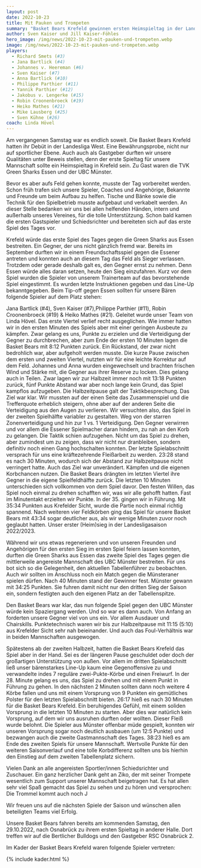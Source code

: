 ```yaml
---
layout: post
date: 2022-10-23
title: Mit Pauken und Trompeten
summary: "Basket Bears Krefeld gewinnen ersten Heimspieltag in der Landesliga! "
author: Sven Kaiser und Jill Kaiser-Föhles
hero_image: /img/news/2022-10-23-mit-pauken-und-trompeten.webp
image: /img/news/2022-10-23-mit-pauken-und-trompeten.webp
players:
  - Richard Smets (#3)
  - Jana Bartlick (#4)
  - Johannes v. Heereman (#6)
  - Sven Kaiser (#7)
  - Anna Bartlick (#10)
  - Philippe Parthier (#11)
  - Yannik Parthier (#12)
  - Jakobus v. Lengerke (#15)
  - Robin Croonenbroeck (#19)
  - Heiko Mathes (#21)
  - Mike Lausberg (#25)
  - Sven Kühne (#26)
coach: Linda Hövel
---
```

Am vergangenen Samstag war es endlich soweit. Die Basket Bears Krefeld hatten ihr Debüt in der Landesliga West. Eine Bewährungsprobe, nicht nur auf sportlicher Ebene. Auch auch als Gastgeber durften wir unsere Qualitäten unter Beweis stellen, denn der erste Spieltag für unsere Mannschaft sollte ein Heimspieltag in Krefeld sein. Zu Gast waren die TVK Green Sharks Essen und der UBC Münster.

Bevor es aber aufs Feld gehen konnte, musste der Tag vorbereitet werden. Schon früh trafen sich unsere Spieler, Coaches und Angehörige, Bekannte und Freunde um beim Aufbau zu helfen. Tische und Bänke sowie die Technik für den Spielbetrieb musste aufgebaut und verkabelt werden. An dieser Stelle bedanken wir uns bei allen helfenden Händen, intern und außerhalb unseres Vereines, für die tolle Unterstützung. Schon bald kamen die ersten Gastspieler und Schiedsrichter und bereiteten sich auf das erste Spiel des Tages vor.

Krefeld würde das erste Spiel des Tages gegen die Green Sharks aus Essen bestreiten. Ein Gegner, der uns nicht gänzlich fremd war. Bereits im September durften wir in einem Freundschaftsspiel gegen die Essener antreten und konnten auch an diesem Tag das Feld als Sieger verlassen. Trotzdem oder gerade deshalb galt es, den Gegner ernst zu nehmen. Denn Essen würde alles daran setzen, heute den Sieg einzufahren. Kurz vor dem Spiel wurden die Spieler von unserem Trainerteam auf das bevorstehende Spiel eingestimmt. Es wurden letzte Instruktionen gegeben und das Line-Up bekanntgegeben. Beim Tip-off gegen Essen sollten für unsere Bären folgende Spieler auf dem Platz stehen:

Jana Bartlick (#4), Sven Kaiser (#7),Philippe Parthier (#11), Robin Croonenbroeck (#19) & Heiko Mathes (#21). Geleitet wurde unser Team von Linda Hövel. Das erste Viertel verlief recht ausgeglichen. Wie immer hatten wir in den ersten Minuten des Spiels aber mit einer geringen Ausbeute zu kämpfen. Zwar gelang es uns, Punkte zu erzielen und die Verteidigung der Gegner zu durchbrechen, aber zum Ende der ersten 10 Minuten lagen die Basket Bears mit 8:12 Punkten zurück. Ein Rückstand, der zwar nicht bedrohlich war, aber aufgeholt werden musste. Die kurze Pause zwischen dem ersten und zweiten Viertel, nutzten wir für eine leichte Korrektur auf dem Feld. Johannes und Anna wurden eingewechselt und brachten frischen Wind und Stärke mit, die Gegner aus ihrer Reserve zu locken. Dies gelang auch in Teilen. Zwar lagen wir zur Halbzeit immer noch mit 13:18 Punkten zurück, fünf Punkte Abstand war aber noch lange kein Grund, das Spiel kampflos aufzugeben. Die Halbzeitpause galt der Taktikbesprechung. Das Ziel war klar. Wir mussten auf der einen Seite das Zusammenspiel und die Trefferquote erheblich steigern, ohne aber auf der anderen Seite die Verteidigung aus den Augen zu verlieren. Wir versuchten also, das Spiel in der zweiten Spielhälfte variabler zu gestalten. Weg von der starren Zonenverteidigung und hin zur 1 vs. 1 Verteidigung. Den Gegner verwirren und vor allem die Essener Spielmacher daran hindern, zu nah an den Korb zu gelangen. Die Taktik schien aufzugehen. Nicht um das Spiel zu drehen, aber zumindest um zu zeigen, dass wir nicht nur dranbleiben, sondern definitiv noch einen Gang hochschalten konnten. Der letzte Spielabschnitt versprach für uns eine kräftezehrende Fleißarbeit zu werden. 23:28 stand es nach 30 Minuten, wodurch sich der Abstand zur Halbzeitpause nicht verringert hatte. Auch das Ziel war unverändert. Kämpfen und die eigenen Korbchancen nutzen. Die Basket Bears drängten im letzten Viertel ihre Gegner in die eigene Spielfeldhälfte zurück. Die letzten 10 Minuten unterschieden sich vollkommen von dem Spiel davor. Den festen Willen, das Spiel noch einmal zu drehen schafften wir, was wir alle gehofft hatten. Fast im Minutentakt erzielten wir Punkte. In der 35. gingen wir in Führung. Mit 35:34 Punkten aus Krefelder Sicht, wurde die Partie noch einmal richtig spannend. Nach weiteren vier Feldkörben ging das Spiel für unsere Basket Bears mit 43:34 sogar deutlicher aus, als wir wenige Minuten zuvor noch geglaubt hatten. Unser erster (Heim)sieg in der Landesligasaison 2022/2023.

Während wir uns etwas regenerieren und von unseren Freunden und Angehörigen für den ersten Sieg im ersten Spiel feiern lassen konnten, durften die Green Sharks aus Essen das zweite Spiel des Tages gegen die mittlerweile angereiste Mannschaft des UBC Münster bestreiten. Für uns bot sich so die Gelegenheit, den aktuellen Tabellenführer zu beobachten. Auch wir sollten im Anschluss noch ein Match gegen die Münsteraner spielen dürfen. Nach 40 Minuten stand der Gewinner fest. Münster gewann mit 34:25 Punkten. Sie fuhren damit nicht nur den dritten Sieg der Saison ein, sondern festigten auch den eigenen Platz an der Tabellenspitze.

Den Basket Bears war klar, das nun folgende Spiel gegen den UBC Münster würde kein Spaziergang werden. Und so war es dann auch. Von Anfang an forderten unsere Gegner viel von uns ein. Vor allem Ausdauer und Chairskills. Punktetechnisch waren wir bis zur Halbzeitpause mit 11:15 (5:10) aus Krefelder Sicht sehr nah beieinander. Und auch das Foul-Verhältnis war in beiden Mannschaften ausgewogen.

Spätestens ab der zweiten Halbzeit, hatten die Basket Bears Krefeld das Spiel aber in der Hand. Sei es der längeren Pause geschuldet oder doch der großartigen Unterstützung von außen. Vor allem im dritten Spielabschnitt ließ unser bärenstarkes Line-Up kaum eine Gegenoffensive zu und verwandelte indes 7 reguläre zwei-Pukte-Körbe und einen Freiwurf. In der 28. Minute gelang es uns, das Spiel zu drehen und mit einem Punkt in Führung zu gehen. In den nächsten 2 Minuten sollten dann noch weitere 4 Körbe fallen und uns mit einem Vorsprung von 9 Punkten ein gemütliches Polster für den letzten Spielabschnitt bieten. 26:17 hieß es nach 30 Minuten für die Basket Bears Krefeld. Ein beruhigendes Gefühl, mit einem soliden Vorsprung in die letzten 10 Minuten zu starten. Aber dies war natürlich kein Vorsprung, auf dem wir uns ausruhen durften oder wollten. Dieser Fleiß wurde belohnt. Die Spieler aus Münster offenbar müde gespielt, konnten wir unseren Vorsprung sogar noch deutlich ausbauen (um 12:5 Punkte) und bezwangen auch die zweite Gastmannschaft des Tages. 38:23 hieß es am Ende des zweiten Spiels für unsere Mannschaft. Wertvolle Punkte für den weiteren Saisonverlauf und eine tolle Korbdifferenz sollten uns bis hierhin den Einstieg auf dem zweiten Tabellenplatz sichern.

Vielen Dank an alle angereisten Sportler/innen Schiedsrichter und Zuschauer. Ein ganz herzlicher Dank geht an Ziko, der mit seiner Trompete wesentlich zum Support unserer Mannschaft beigetragen hat. Es hat allen sehr viel Spaß gemacht das Spiel zu sehen und zu hören und versprochen: Die Trommel kommt auch noch J

Wir freuen uns auf die nächsten Spiele der Saison und wünschen allen beteiligten Teams viel Erfolg.

Unsere Basket Bears fahren bereits am kommenden Samstag, den 29.10.2022, nach Osnabrück zu ihrem ersten Spieltag in anderer Halle. Dort treffen wir auf die Bertlicher Bulldogs und den Gastgeber RSC Osnabrück 2.

Im Kader der Basket Bears Krefeld waren folgende Spieler vertreten:

{% include kader.html %}